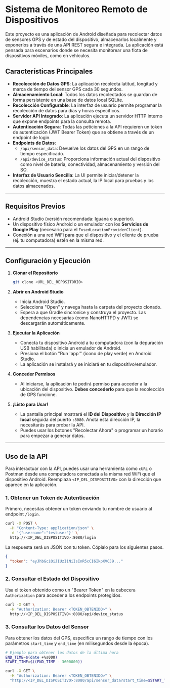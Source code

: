 # Sistema de Monitoreo Remoto de Dispositivos

Este proyecto es una aplicación de Android diseñada para recolectar datos de sensores GPS y de estado del dispositivo, almacenarlos localmente y exponerlos a través de una API REST segura e integrada. La aplicación está pensada para escenarios donde se necesita monitorear una flota de dispositivos móviles, como en vehículos.

## Características Principales

* **Recolección de Datos GPS**: La aplicación recolecta latitud, longitud y marca de tiempo del sensor GPS cada 30 segundos.
* **Almacenamiento Local**: Todos los datos recolectados se guardan de forma persistente en una base de datos local SQLite.
* **Recolección Configurable**: La interfaz de usuario permite programar la recolección de datos para días y horas específicos.
* **Servidor API Integrado**: La aplicación ejecuta un servidor HTTP interno que expone endpoints para la consulta remota.
* **Autenticación Segura**: Todas las peticiones a la API requieren un token de autenticación (JWT Bearer Token) que se obtiene a través de un endpoint de login.
* **Endpoints de Datos**:
    * `/api/sensor_data`: Devuelve los datos del GPS en un rango de tiempo especificado.
    * `/api/device_status`: Proporciona información actual del dispositivo como nivel de batería, conectividad, almacenamiento y versión del SO.
* **Interfaz de Usuario Sencilla**: La UI permite iniciar/detener la recolección, muestra el estado actual, la IP local para pruebas y los datos almacenados.

***

## Requisitos Previos

* Android Studio (versión recomendada: Iguana o superior).
* Un dispositivo físico Android o un emulador con los **Servicios de Google Play** (necesario para el `FusedLocationProviderClient`).
* Conexión a una red WiFi para que el dispositivo y el cliente de prueba (ej. tu computadora) estén en la misma red.

***

## Configuración y Ejecución

1.  **Clonar el Repositorio**
    ```bash
    git clone <URL_DEL_REPOSITORIO>
    ```

2.  **Abrir en Android Studio**
    * Inicia Android Studio.
    * Selecciona "Open" y navega hasta la carpeta del proyecto clonado.
    * Espera a que Gradle sincronice y construya el proyecto. Las dependencias necesarias (como NanoHTTPD y JWT) se descargarán automáticamente.

3.  **Ejecutar la Aplicación**
    * Conecta tu dispositivo Android a tu computadora (con la depuración USB habilitada) o inicia un emulador de Android.
    * Presiona el botón "Run 'app'" (icono de play verde) en Android Studio.
    * La aplicación se instalará y se iniciará en tu dispositivo/emulador.

4.  **Conceder Permisos**
    * Al iniciarse, la aplicación te pedirá permiso para acceder a la ubicación del dispositivo. **Debes concederlo** para que la recolección de GPS funcione.

5.  **¡Listo para Usar!**
    * La pantalla principal mostrará el **ID del Dispositivo** y la **Dirección IP local** seguida del puerto `:8080`. Anota esta dirección IP, la necesitarás para probar la API.
    * Puedes usar los botones "Recolectar Ahora" o programar un horario para empezar a generar datos.

***

## Uso de la API

Para interactuar con la API, puedes usar una herramienta como `cURL` o Postman desde una computadora conectada a la misma red WiFi que el dispositivo Android. Reemplaza `<IP_DEL_DISPOSITIVO>` con la dirección que aparece en la aplicación.

### 1. Obtener un Token de Autenticación

Primero, necesitas obtener un token enviando tu nombre de usuario al endpoint `/login`.

```bash
curl -X POST \
  -H "Content-Type: application/json" \
  -d '{"username":"testuser"}' \
  http://<IP_DEL_DISPOSITIVO>:8080/login
```
La respuesta será un JSON con tu token. Cópialo para los siguientes pasos.

```json
{
  "token": "eyJhbGciOiJIUzI1NiIsInR5cCI6IkpXVCJ9..."
}
```

### 2\. Consultar el Estado del Dispositivo

Usa el token obtenido como un "Bearer Token" en la cabecera `Authorization` para acceder a los endpoints protegidos.

```bash
curl -X GET \
  -H "Authorization: Bearer <TOKEN_OBTENIDO>" \
  http://<IP_DEL_DISPOSITIVO>:8080/api/device_status
```

### 3\. Consultar los Datos del Sensor

Para obtener los datos del GPS, especifica un rango de tiempo con los parámetros `start_time` y `end_time` (en milisegundos desde la época).

```bash
# Ejemplo para obtener los datos de la última hora
END_TIME=$(date +%s000)
START_TIME=$((END_TIME - 3600000))

curl -X GET \
  -H "Authorization: Bearer <TOKEN_OBTENIDO>" \
  "http://<IP_DEL_DISPOSITIVO>:8080/api/sensor_data?start_time=$START_TIME&end_time=$END_TIME"
```
